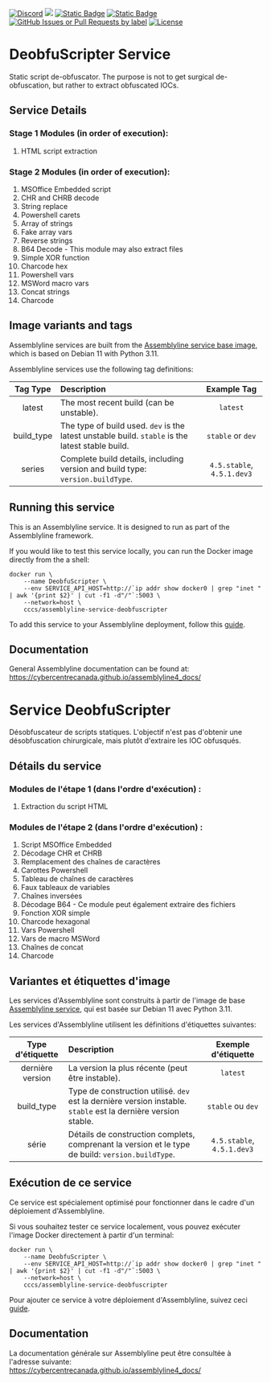 [![Discord](https://img.shields.io/badge/chat-on%20discord-7289da.svg?sanitize=true)](https://discord.gg/GUAy9wErNu)
[![](https://img.shields.io/discord/908084610158714900)](https://discord.gg/GUAy9wErNu)
[![Static Badge](https://img.shields.io/badge/github-assemblyline-blue?logo=github)](https://github.com/CybercentreCanada/assemblyline)
[![Static Badge](https://img.shields.io/badge/github-assemblyline\_service\_deobfuscripter-blue?logo=github)](https://github.com/CybercentreCanada/assemblyline-service-deobfuscripter)
[![GitHub Issues or Pull Requests by label](https://img.shields.io/github/issues/CybercentreCanada/assemblyline/service-deobfuscripter)](https://github.com/CybercentreCanada/assemblyline/issues?q=is:issue+is:open+label:service-deobfuscripter)
[![License](https://img.shields.io/github/license/CybercentreCanada/assemblyline-service-deobfuscripter)](./LICENSE)
# DeobfuScripter Service

Static script de-obfuscator. The purpose is not to get surgical de-obfuscation, but rather to extract obfuscated IOCs.

## Service Details

### Stage 1 Modules (in order of execution):

1. HTML script extraction

### Stage 2 Modules (in order of execution):

1. MSOffice Embedded script
2. CHR and CHRB decode
3. String replace
4. Powershell carets
5. Array of strings
6. Fake array vars
7. Reverse strings
8. B64 Decode - This module may also extract files
9. Simple XOR function
10. Charcode hex
11. Powershell vars
12. MSWord macro vars
13. Concat strings
14. Charcode

## Image variants and tags

Assemblyline services are built from the [Assemblyline service base image](https://hub.docker.com/r/cccs/assemblyline-v4-service-base),
which is based on Debian 11 with Python 3.11.

Assemblyline services use the following tag definitions:

| **Tag Type** | **Description**                                                                                  |      **Example Tag**       |
| :----------: | :----------------------------------------------------------------------------------------------- | :------------------------: |
|    latest    | The most recent build (can be unstable).                                                         |          `latest`          |
|  build_type  | The type of build used. `dev` is the latest unstable build. `stable` is the latest stable build. |     `stable` or `dev`      |
|    series    | Complete build details, including version and build type: `version.buildType`.                   | `4.5.stable`, `4.5.1.dev3` |

## Running this service

This is an Assemblyline service. It is designed to run as part of the Assemblyline framework.

If you would like to test this service locally, you can run the Docker image directly from the a shell:

    docker run \
        --name DeobfuScripter \
        --env SERVICE_API_HOST=http://`ip addr show docker0 | grep "inet " | awk '{print $2}' | cut -f1 -d"/"`:5003 \
        --network=host \
        cccs/assemblyline-service-deobfuscripter

To add this service to your Assemblyline deployment, follow this
[guide](https://cybercentrecanada.github.io/assemblyline4_docs/developer_manual/services/run_your_service/#add-the-container-to-your-deployment).

## Documentation

General Assemblyline documentation can be found at: https://cybercentrecanada.github.io/assemblyline4_docs/

# Service DeobfuScripter

Désobfuscateur de scripts statiques. L'objectif n'est pas d'obtenir une désobfuscation chirurgicale, mais plutôt d'extraire les IOC obfusqués.

## Détails du service

### Modules de l'étape 1 (dans l'ordre d'exécution) :

1. Extraction du script HTML

### Modules de l'étape 2 (dans l'ordre d'exécution) :

1. Script MSOffice Embedded
2. Décodage CHR et CHRB
3. Remplacement des chaînes de caractères
4. Carottes Powershell
5. Tableau de chaînes de caractères
6. Faux tableaux de variables
7. Chaînes inversées
8. Décodage B64 - Ce module peut également extraire des fichiers
9. Fonction XOR simple
10. Charcode hexagonal
11. Vars Powershell
12. Vars de macro MSWord
13. Chaînes de concat
14. Charcode

## Variantes et étiquettes d'image

Les services d'Assemblyline sont construits à partir de l'image de base [Assemblyline service](https://hub.docker.com/r/cccs/assemblyline-v4-service-base),
qui est basée sur Debian 11 avec Python 3.11.

Les services d'Assemblyline utilisent les définitions d'étiquettes suivantes:

| **Type d'étiquette** | **Description**                                                                                                |  **Exemple d'étiquette**   |
| :------------------: | :------------------------------------------------------------------------------------------------------------- | :------------------------: |
|   dernière version   | La version la plus récente (peut être instable).                                                               |          `latest`          |
|      build_type      | Type de construction utilisé. `dev` est la dernière version instable. `stable` est la dernière version stable. |     `stable` ou `dev`      |
|        série         | Détails de construction complets, comprenant la version et le type de build: `version.buildType`.              | `4.5.stable`, `4.5.1.dev3` |

## Exécution de ce service

Ce service est spécialement optimisé pour fonctionner dans le cadre d'un déploiement d'Assemblyline.

Si vous souhaitez tester ce service localement, vous pouvez exécuter l'image Docker directement à partir d'un terminal:

    docker run \
        --name DeobfuScripter \
        --env SERVICE_API_HOST=http://`ip addr show docker0 | grep "inet " | awk '{print $2}' | cut -f1 -d"/"`:5003 \
        --network=host \
        cccs/assemblyline-service-deobfuscripter

Pour ajouter ce service à votre déploiement d'Assemblyline, suivez ceci
[guide](https://cybercentrecanada.github.io/assemblyline4_docs/fr/developer_manual/services/run_your_service/#add-the-container-to-your-deployment).

## Documentation

La documentation générale sur Assemblyline peut être consultée à l'adresse suivante: https://cybercentrecanada.github.io/assemblyline4_docs/
